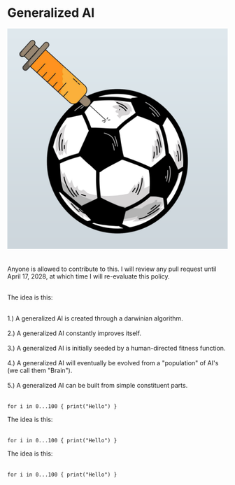# Generalized AI

![alt text](https://raw.githubusercontent.com/nraptis/GeneralAI/main/research.png)</br></br>
</br>
Anyone is allowed to contribute to this. I will review any pull request until April 17, 2028, at which time I will re-evaluate this policy.</br></br>

The idea is this:</br></br>

1.) A generalized AI is created through a darwinian algorithm.</br></br>
2.) A generalized AI constantly improves itself.</br></br>
3.) A generalized AI is initially seeded by a human-directed fitness function.</br></br>
4.) A generalized AI will eventually be evolved from a "population" of AI's (we call them "Brain").</br></br>
5.) A generalized AI can be built from simple constituent parts.</br></br>
```
for i in 0...100 { print("Hello") }
```
The idea is this:</br></br>
```
for i in 0...100 { print("Hello") }
```
The idea is this:</br></br>
```
for i in 0...100 { print("Hello") }
```
